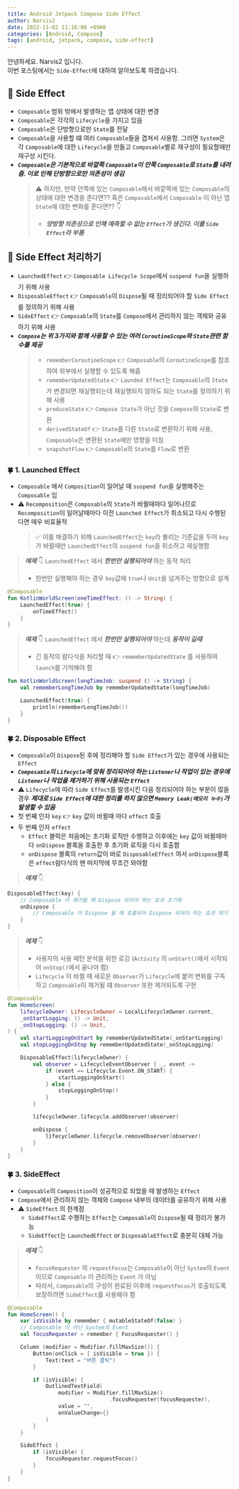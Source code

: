 ```yaml
---
title: Android Jetpack Compose Side Effect
author: Narvis2
date: 2022-11-02 11:16:00 +0900
categories: [Android, Compose]
tags: [android, jetpack, compose, side-effect]
---
```


안녕하세요. Narvis2 입니다.  
이번 포스팅에서는 `Side-Effect`에 대하여 알아보도록 하겠습니다.

## 🍎 Side Effect

- `Composable` 범위 밖에서 발생하는 앱 상태에 대한 변경
- `Composable`은 각각의 `Lifecycle`을 가지고 있음
- `Composable`은 단방향으로만 `State`를 전달
- `Composable`을 사용할 떄 여러 `Composable`들을 겹쳐서 사용함. 그러면 `System`은 각 `Composable`에 대한 `Lifecycle`을 만들고 `Composable`별로 재구성이 필요할때만 재구성 시킨다.
- **_`Composable`은 기본적으로 바깥쪽 `Composable`이 안쪽 `Composable`로 `State`를 내려줌. 이로 인해 단방향으로만 의존성이 생김_**
  > ⚠️ 하지만, 만약 안쪽에 있는 `Composable`에서 바깥쪽에 있는 `Composable`의 상태에 대한 변경을 준다면??
  > 혹은 `Composable`에서 `Composable` 이 아닌 앱 `State`에 대한 변화를 준다면?? 👇
  >
  > - **_양방향 의존성으로 인해 예측할 수 없는 `Effect`가 생긴다. 이를 `Side Effect`라 부름_**

## 🍎 Side Effect 처리하기

- `LaunchedEffect` 👉 `Composable Lifecycle Scope`에서 `suspend fun`을 실행하기 위해 사용
- `DisposableEffect` 👉 `Composable`이 `Dispose`될 때 정리되어야 할 `Side Effect`를 정의하기 위해 사용
- `SideEffect` 👉 `Composable`의 `State`를 `Compose`에서 관리하지 않는 객체와 공유하기 위해 사용
- **_`Compose`는 위 3가지와 함께 사용할 수 있는 여러 `CoroutineScope`와 `State`관련 함수를 제공_**
  > - `rememberCoroutineScope` 👉 `Composable`의 `CoroutineScope`를 참조하여 외부에서 실행할 수 있도록 해줌
  > - `rememberUpdatedState` 👉 `Launded Effect`는 `Composable`의 `State`가 변경되면 재실행되는데 재실행되지 않아도 되는 `State`를 정의하기 위해 사용
  > - `produceState` 👉 `Compose State`가 아닌 것을 `Compose`의 `State`로 변환
  > - `derivedStateOf` 👉 `State`를 다른 `State`로 변환하기 위해 사용, `Composable`은 변환된 `State`에만 영향을 미침
  > - `snapshotFlow` 👉 `Composable`의 `State`를 `Flow`로 변환

### 🍀 1. Launched Effect

- `Composable` 에서 `Composition`이 일어날 때 `suspend fun`을 실행해주는 `Composable` 임
- ⚠️ `Recomposition`은 `Composable`의 `State`가 바뀔때마다 일어나므로 `Recomposition`이 일어날때마다 이전 `Launched Effect`가 취소되고 다시 수행된다면 매우 비효율적
  > ✅ 이를 해결하기 위해 `LaunchedEffect`는 `key`라 불리는 기준값을 두어 `key`가 바뀔때만 `LaunchedEffect`의 `suspend fun`을 취소하고 재실행함

> **_예제_** 👇 `LaunchedEffect` 에서 **_한번만 실행되어야_** 하는 동작 처리
>
> - 한번만 실행해야 하는 경우 `key`값에 `true`나 `Unit`을 넘겨주는 방향으로 설계

```kotlin
@Composable
fun KotlinWorldScreen(oneTimeEffect: () -> String) {
    LaunchedEffect(true) {
        onTimeEffect()
    }
}
```

> **_예제_** 👇 `LaunchedEffect` 에서 **_한번만 실행되어야_** 하는데 **_동작이 길때_**
>
> - 긴 동작의 람다식을 처리할 때 👉 `rememberUpdatedState` 를 사용하여 `launch`를 기억해야 함

```kotlin
fun KotlinWorldScreen(longTimeJob: suspend () -> String) {
    val rememberLongTimeJob by rememberUpdatedState(longTimeJob)

    LaunchedEffect(true) {
        println(rememberLongTimeJob())
    }
}
```

### 🍀 2. Disposable Effect

- `Composable`이 `Dispose`된 후에 정리해야 할 `Side Effect`가 있는 경우에 사용되는 `Effect`
- **_`Composable`의 `Lifecycle`에 맞춰 정리되어야 하는 `Listener`나 작업이 있는 경우에 `Listener`나 작업을 제거하기 위해 사용되는 `Effect`_**
- ⚠️ `Lifecycle`에 따라 `Side Effect`를 발생시킨 다음 정리되어야 하는 부분이 많을 경우 **_제대로 `Side Effect`에 대한 정리를 하지 않으면 `Memory Leak(메모리 누수)`가 발생할 수 있음_**
- 첫 번쨰 인자 `key` 👉 `key` 값이 바뀔때 마다 `effect` 호출
- 두 번째 인자 `effect`
  - `Effect` 블럭은 처음에는 초기화 로직만 수행하고 이후에는 `key` 값이 바뀔때마다 `onDispose` 블록을 호출한 후 초기화 로직을 다시 호출함
  - `onDispose` 블록의 `return`값이 바로 `DisposableEffect` 여서 `onDispose`블록은 `effect`람다식의 맨 마지막에 무조건 와야함

> **_예제_** 👇

```kotlin
DisposableEffect(key) {
    // Composable 이 제거될 때 Dispose 되어야 하는 효과 초기화
    onDispose {
        // Composable 이 Dispose 될 때 호출되어 Dispose 되어야 하는 효과 제거
    }
}
```

> **_예제_** 👇
>
> - 사용자의 사용 패턴 분석을 위한 로깅 (`Activity` 의 `onStart()`에서 시작되어 `onStop()`에서 끝나야 함)
> - `Lifecycle` 이 바뀔 때 새로운 `Observer`가 `Lifecycle`에 붙어 변화를 구독하고 `Composable`이 제거될 떄 `Observer` 또한 제거되도록 구현

```kotlin
@Composable
fun HomeScreen(
    lifecycleOwner: LifecycleOwner = LocalLifecycleOwner.current,
    _onStartLogging: () -> Unit,
    _onStopLogging: () -> Unit,
) {
    val startLoggingOnStart by rememberUpdatedState(_onStartLogging)
    val stopLoggingOnStop by rememberUpdatedState(_onStopLogging)

    DisposableEffect(lifecycleOwner) {
        val observer = LifecycleEventObserver { _, event ->
            if (event == Lifecycle.Event.ON_START) {
                startLoggingOnStart()
            } else {
                stopLoggingOnStop()
            }
        }

        lifecycleOwner.lifecycle.addObserver(observer)

        onDispose {
            lifecycleOwner.lifecycle.removeObserver(observer)
        }
    }
}
```

### 🍀 3. SideEffect

- `Composable`의 `Composition`이 성공적으로 되었을 때 발생하는 `Effect`
- `Compose`에서 관리하지 않는 객체와 `Compose` 내부의 데이터를 공유하기 위해 사용
- ⚠️ `SideEffect` 의 한계점
  - `SideEffect`로 수행하는 `Effect`는 `Composable`이 `Dispose`될 때 정리가 불가능
  - `SideEffect`는 `LaunchedEffect` or `DisposableEffect`로 충분히 대체 가능

> **_예제_** 👇
>
> - `FocusRequester` 의 `requestFocus`는 `Composable`이 아닌 `System`의 `Event`이므로 `Composable` 이 관리하는 `Event` 가 아님
> - 따라서, `Composable`의 구성이 완료된 이후에 `requestFocus`가 호출되도록 보장하려면 `SideEffect`를 사용해야 함

```kotlin
@Composable
fun HomeScreen() {
    var isVisible by remember { mutableStateOf(false) }
    // Composable 이 아닌 System의 Event
    val focusRequester = remember { FocusRequester() }

    Column (modifier = Modifier.fillMaxSize()) {
        Button(onClick = { isVisible = true }) {
            Text(text = "버튼 클릭")
        }

        if (isVisible) {
            OutlinedTextField(
                modifier = Modifier.fillMaxSize()
                                .focusRequester(focusRequester),
                value = "",
                onValueChange={}
            )
        }
    }

    SideEffect {
        if (isVisible) {
            focusRequester.requestFocus()
        }
    }
}
```
